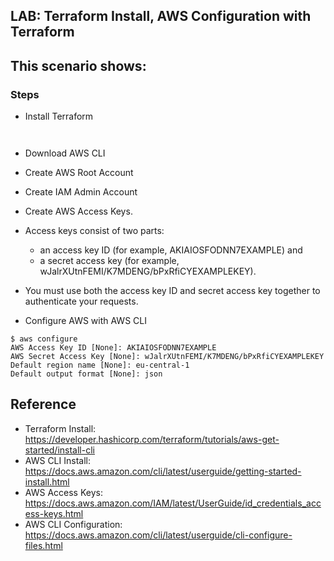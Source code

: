 ## LAB: Terraform Install, AWS Configuration with Terraform

This scenario shows:
-

### Steps

- Install Terraform

``` 


``` 

- Download AWS CLI

- Create AWS Root Account

- Create IAM Admin Account

- Create AWS Access Keys. 
- Access keys consist of two parts: 
  - an access key ID (for example, AKIAIOSFODNN7EXAMPLE) and 
  - a secret access key (for example, wJalrXUtnFEMI/K7MDENG/bPxRfiCYEXAMPLEKEY). 
- You must use both the access key ID and secret access key together to authenticate your requests.



- Configure AWS with AWS CLI

``` 
$ aws configure
AWS Access Key ID [None]: AKIAIOSFODNN7EXAMPLE
AWS Secret Access Key [None]: wJalrXUtnFEMI/K7MDENG/bPxRfiCYEXAMPLEKEY
Default region name [None]: eu-central-1
Default output format [None]: json
``` 



## Reference
- Terraform Install: https://developer.hashicorp.com/terraform/tutorials/aws-get-started/install-cli
- AWS CLI Install: https://docs.aws.amazon.com/cli/latest/userguide/getting-started-install.html
- AWS Access Keys: https://docs.aws.amazon.com/IAM/latest/UserGuide/id_credentials_access-keys.html
- AWS CLI Configuration: https://docs.aws.amazon.com/cli/latest/userguide/cli-configure-files.html
